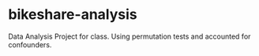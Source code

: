 # bikeshare-analysis
Data Analysis Project for class. Using permutation tests and accounted for confounders.

